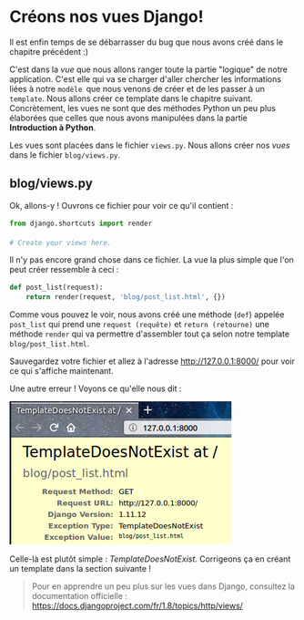 # Créons nos vues Django!

Il est enfin temps de se débarrasser du bug que nous avons créé dans le chapitre précédent :)

C'est dans la *vue* que nous allons ranger toute la partie "logique" de notre application. C'est elle qui va se charger d'aller chercher les informations liées à notre `modèle `que nous venons de créer et de les passer à un `template`. Nous allons créer ce template dans le chapitre suivant. Concrètement, les vues ne sont que des méthodes Python un peu plus élaborées que celles que nous avons manipulées dans la partie **Introduction à Python**.

Les vues sont placées dans le fichier `views.py`. Nous allons créer nos *vues* dans le fichier `blog/views.py`.

## blog/views.py

Ok, allons-y ! Ouvrons ce fichier pour voir ce qu'il contient :

```python
from django.shortcuts import render

# Create your views here.
```

Il n'y pas encore grand chose dans ce fichier. La vue la plus simple que l'on peut créer ressemble à ceci :

```python
def post_list(request):
    return render(request, 'blog/post_list.html', {})
```

Comme vous pouvez le voir, nous avons créé une méthode (`def`) appelée `post_list` qui prend une `request (requête)` et `return (retourne)` une méthode `render` qui va permettre d'assembler tout ça selon notre template `blog/post_list.html`.

Sauvegardez votre fichier et allez à l'adresse http://127.0.0.1:8000/ pour voir ce qui s'affiche maintenant.

Une autre erreur ! Voyons ce qu'elle nous dit :

![Erreur][1]

 [1]: images/error.png

Celle-là est plutôt simple : *TemplateDoesNotExist*. Corrigeons ça en créant un template dans la section suivante !

> Pour en apprendre un peu plus sur les vues dans Django, consultez la documentation officielle : https://docs.djangoproject.com/fr/1.8/topics/http/views/
